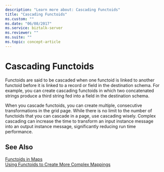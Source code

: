 ```yaml
---
description: "Learn more about: Cascading Functoids"
title: "Cascading Functoids"
ms.custom: ""
ms.date: "06/08/2017"
ms.service: biztalk-server
ms.reviewer: ""
ms.suite: ""
ms.topic: concept-article
---
```

# Cascading Functoids
Functoids are said to be cascaded when one functoid is linked to another functoid before it is linked to a record or field in the destination schema. For example, you can create cascading functoids in which two concatenated strings produce a third string fed into a field in the destination schema.  
  
 When you cascade functoids, you can create multiple, consecutive transformations in the grid page. While there is no limit to the number of functoids that you can cascade in a page, use cascading wisely. Complex cascading can increase the time to transform an input instance message into an output instance message, significantly reducing run time performance.  
  
## See Also  
 [Functoids in Maps](../core/functoids-in-maps.md)   
 [Using Functoids to Create More Complex Mappings](../core/using-functoids-to-create-more-complex-mappings.md)
